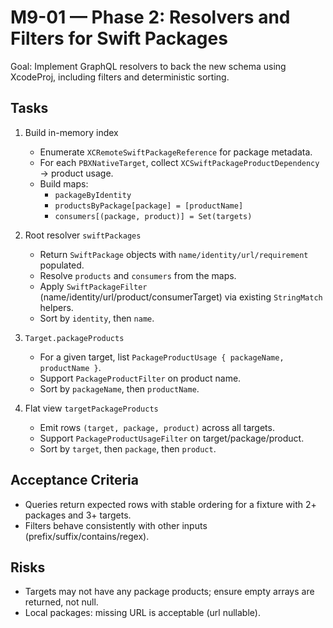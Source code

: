 # M9-01 — Phase 2: Resolvers and Filters for Swift Packages

Goal: Implement GraphQL resolvers to back the new schema using XcodeProj, including filters and deterministic sorting.

## Tasks

1) Build in-memory index
   - Enumerate `XCRemoteSwiftPackageReference` for package metadata.
   - For each `PBXNativeTarget`, collect `XCSwiftPackageProductDependency` → product usage.
   - Build maps:
     - `packageByIdentity`
     - `productsByPackage[package] = [productName]`
     - `consumers[(package, product)] = Set(targets)`

2) Root resolver `swiftPackages`
   - Return `SwiftPackage` objects with `name/identity/url/requirement` populated.
   - Resolve `products` and `consumers` from the maps.
   - Apply `SwiftPackageFilter` (name/identity/url/product/consumerTarget) via existing `StringMatch` helpers.
   - Sort by `identity`, then `name`.

3) `Target.packageProducts`
   - For a given target, list `PackageProductUsage { packageName, productName }`.
   - Support `PackageProductFilter` on product name.
   - Sort by `packageName`, then `productName`.

4) Flat view `targetPackageProducts`
   - Emit rows `(target, package, product)` across all targets.
   - Support `PackageProductUsageFilter` on target/package/product.
   - Sort by `target`, then `package`, then `product`.

## Acceptance Criteria

- Queries return expected rows with stable ordering for a fixture with 2+ packages and 3+ targets.
- Filters behave consistently with other inputs (prefix/suffix/contains/regex).

## Risks

- Targets may not have any package products; ensure empty arrays are returned, not null.
- Local packages: missing URL is acceptable (url nullable).

